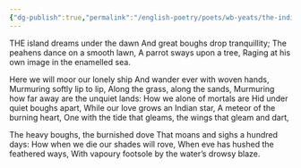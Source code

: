 ```yaml
---
{"dg-publish":true,"permalink":"/english-poetry/poets/wb-yeats/the-indian-to-his-love/"}
---
```



THE island dreams under the dawn
And great boughs drop tranquillity;
The peahens dance on a smooth lawn,
A parrot sways upon a tree,
Raging at his own image in the enamelled sea.

Here we will moor our lonely ship
And wander ever with woven hands,
Murmuring softly lip to lip,
Along the grass, along the sands,
Murmuring how far away are the unquiet lands:
How we alone of mortals are
Hid under quiet boughs apart,
While our love grows an Indian star,
A meteor of the burning heart,
One with the tide that gleams, the wings that gleam and dart,

The heavy boughs, the burnished dove
That moans and sighs a hundred days:
How when we die our shades will rove,
When eve has hushed the feathered ways,
With vapoury footsole by the water’s drowsy blaze.
